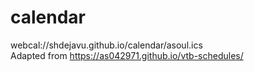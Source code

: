 # calendar
webcal://shdejavu.github.io/calendar/asoul.ics  \
Adapted from https://as042971.github.io/vtb-schedules/
